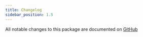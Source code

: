 ```yaml
---
title: Changelog
sidebar_position: 1.5
---
```


All notable changes to this package are documented on [GitHub](https://github.com/javaabu/helpers/blob/main/CHANGELOG.md)
